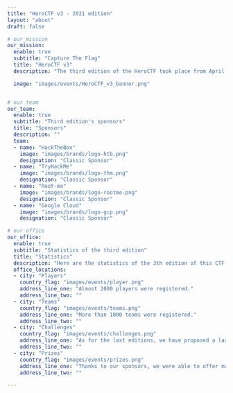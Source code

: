 ```yaml
---
title: "HeroCTF v3 - 2021 edition"
layout: "about"
draft: false

# our_mission
our_mission:
  enable: true
  subtitle: "Capture The Flag"
  title: "HeroCTF v3"
  description: "The third edition of the HeroCTF took place from April 23 to 25, 2021. It brought together a large number of French and international players. We have received very good feedback on this edition."

  image: "images/events/HeroCTF_v3_banner.png"


# our team
our_team:
  enable: true
  subtitle: "Third edition's sponsors"
  title: "Sponsors"
  description: ""
  team:
  - name: "HackTheBox"
    image: "images/brands/logo-htb.png"
    designation: "Classic Sponsor"
  - name: "TryHackMe"
    image: "images/brands/logo-thm.png"
    designation: "Classic Sponsor"
  - name: "Root-me"
    image: "images/brands/logo-rootme.png"
    designation: "Classic Sponsor"
  - name: "Google Cloud"
    image: "images/brands/logo-gcp.png"
    designation: "Classic Sponsor"

# our office
our_office:
  enable: true
  subtitle: "Statistics of the third edition"
  title: "Statistics"
  description: "Here are the statistics of the 3th edition of this CTF."
  office_locations:
  - city: "Players"
    country_flag: "images/events/player.png"
    address_line_one: "Almost 2000 players were registered."
    address_line_two: ""
  - city: "Teams"
    country_flag: "images/events/teams.png"
    address_line_one: "More than 1000 teams were registered."
    address_line_two: ""
  - city: "Challenges"
    country_flag: "images/events/challenges.png"
    address_line_one: "As for the last editions, we have proposed a large number of challenges in all categories of CTF (web, forensics, reverse, pwn, steganography, ...)"
    address_line_two: ""
  - city: "Prizes"
    country_flag: "images/events/prizes.png"
    address_line_one: "Thanks to our sponsors, we were able to offer many prizes like HackTheBox, TryHackMe and Root-me VIP membership."
    address_line_two: ""

---
```

